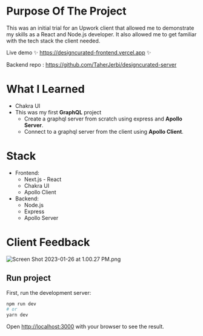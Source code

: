 # Purpose Of The Project

This was an initial trial for an Upwork client that allowed me to demonstrate my skills as a React and Node.js developer. It also allowed me to get familiar with the tech stack the client needed.

Live demo ✨ https://designcurated-frontend.vercel.app ✨

Backend repo : https://github.com/TaherJerbi/designcurated-server

# What I Learned

- Chakra UI
- This was my first **GraphQL** project
    - Create a graphql server from scratch using express and **Apollo Server**.
    - Connect to a graphql server from the client using **Apollo Client**.

# Stack

- Frontend:
    - Next.js - React
    - Chakra UI
    - Apollo Client
- Backend:
    - Node.js
    - Express
    - Apollo Server

# Client Feedback

![Screen Shot 2023-01-26 at 1.00.27 PM.png](https://imgur.com/Pdt9Ja2.png)

## Run project

First, run the development server:

```bash
npm run dev
# or
yarn dev
```

Open [http://localhost:3000](http://localhost:3000) with your browser to see the result.
